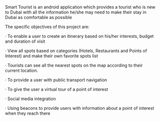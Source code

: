 Smart Tourist is an android application which provides a tourist who is new to Dubai with all the information he/she may need to make their stay in Dubai as comfortable as possible

The specific objectives of this project are:

· To enable a user to create an itinerary based on his/her interests, budget and duration of visit

· View all spots based on categories (Hotels, Restaurants and Points of Interest) and make their own favorite spots list

· Tourists can see all the nearest spots on the map according to their current location.

· To provide a user with public transport navigation

· To give the user a virtual tour of a point of interest

· Social media integration

· Using beacons to provide users with information about a point of interest when they reach there
